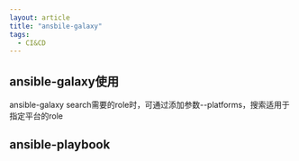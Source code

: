 ```yaml
---
layout: article
title: "ansbile-galaxy"
tags:
  - CI&CD
---
```

## ansible-galaxy使用

ansible-galaxy search需要的role时，可通过添加参数--platforms，搜索适用于指定平台的role

## ansible-playbook

